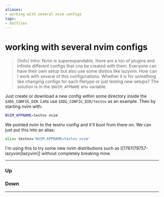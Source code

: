 ```yaml
---
aliases:
- working with several nvim configs
tags:
- dotfiles
---
```

# working with several nvim configs
> [!info] Intro: 
> Nvim is superexpandable, there are a ton of plugins and infinite different configs that cna be created with them. Everyone can have their own setup but also use some distros like lazyvim. How can I work with several of this configurations. Whether it is for something like changing configs for each filetype or just testing new setups? 
> The solution is in the `$NVIM_APPNAME` env variable. 
> 

Just create or download a new config within some directory inside the `$XDG_CONFIG_DIR`. Lets use `$XDG_CONFIG_DIR/testnv` as an example. Then by starting nvim with: 

```bash
NVIM_APPNAME=testnv nvim
```

We pointed nvim to the testnv config and it'll boot from there on.
We can just put this into an alias: 
```bash
alias testnv='NVIM_APPNAME=testnv nvim'
```

I'm using this to try some new nvim distributions such as [[1761179757-lazyvim|lazyvim]] without completely breaking mine. 

***
### Up
### Down
***